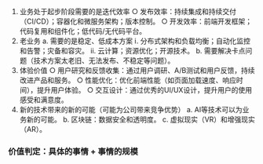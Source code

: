 1. 业务处于起步阶段需要的是迭代效率
  ○ 发布效率：持续集成和持续交付（CI/CD）；容器化和微服务架构；版本控制。
  ○ 开发效率：前端开发框架；代码复用和组件化；低代码/无代码平台。
2. 老业务
  a. 需要的是稳定、低成本方案
    ⅰ. 分布式架构和负载均衡；自动化监控和告警；灾备和容灾。
    ⅱ. 云计算；资源优化；开源技术。
  b. 需要解决卡点问题（技术方案太老旧、无法发布、不稳定等问题）。
3. 体验价值
  ○ 用户研究和反馈收集：通过用户调研、A/B测试和用户反馈，持续改进产品和服务。
  ○ 性能优化：优化前端性能（如页面加载速度、响应时间），提升用户体验。
  ○ 交互设计：通过优秀的UI/UX设计，提升用户的使用感受和满意度。
4. 新的技术带来的新的可能（可能为公司带来竞争优势）
  a. AI等技术可以为业务新的可能。
  b. 区块链：数据安全和透明度。
  c. 虚拟现实（VR）和增强现实（AR）。

### 价值判定：具体的事情 + 事情的规模
